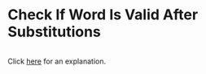# Check If Word Is Valid After Substitutions 

~~~java

~~~

Click [here](Explanation.md) for an explanation.

